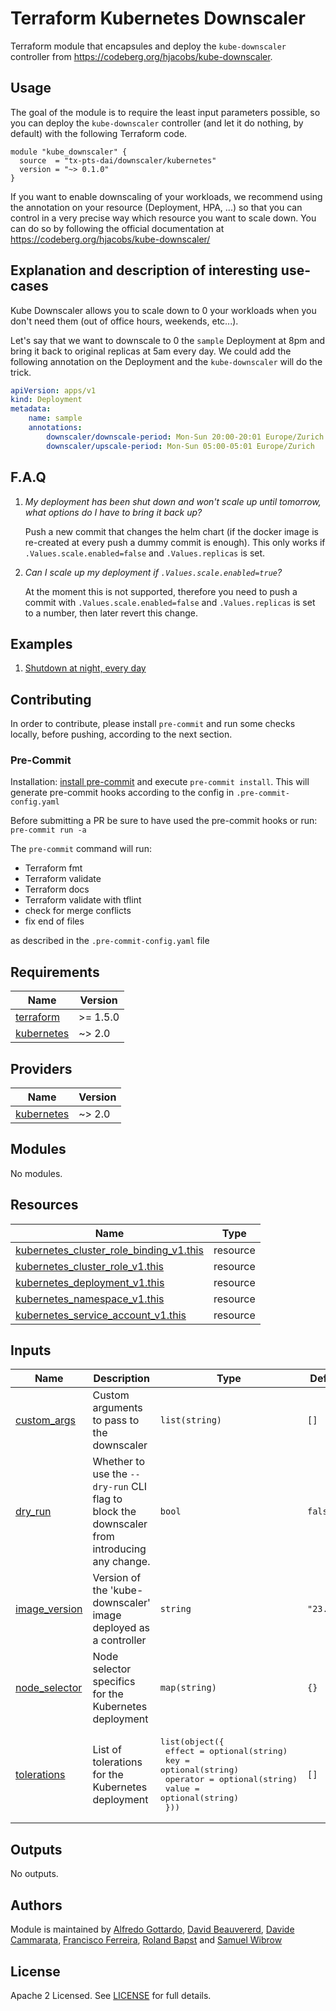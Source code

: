 # Terraform Kubernetes Downscaler

Terraform module that encapsules and deploy the `kube-downscaler` controller from <https://codeberg.org/hjacobs/kube-downscaler>.

## Usage

The goal of the module is to require the least input parameters possible, so you can deploy the `kube-downscaler` controller (and let it do nothing, by default) with the following Terraform code.

```hcl
module "kube_downscaler" {
  source  = "tx-pts-dai/downscaler/kubernetes"
  version = "~> 0.1.0"
}
```

If you want to enable downscaling of your workloads, we recommend using the annotation on your resource (Deployment, HPA, ...) so that you can control in a very precise way which resource you want to scale down. You can do so by following the official documentation at <https://codeberg.org/hjacobs/kube-downscaler/>

## Explanation and description of interesting use-cases

Kube Downscaler allows you to scale down to 0 your workloads when you don't need them (out of office hours, weekends, etc...).

Let's say that we want to downscale to 0 the `sample` Deployment at 8pm and bring it back to original replicas at 5am every day. We could add the following annotation on the Deployment and the `kube-downscaler` will do the trick.

```yaml
apiVersion: apps/v1
kind: Deployment
metadata:
    name: sample
    annotations:
        downscaler/downscale-period: Mon-Sun 20:00-20:01 Europe/Zurich
        downscaler/upscale-period: Mon-Sun 05:00-05:01 Europe/Zurich
```

## F.A.Q

1. _My deployment has been shut down and won't scale up until tomorrow, what options do I have to bring it back up?_

    Push a new commit that changes the helm chart (if the docker image is re-created at every push a dummy commit is enough). This only works if `.Values.scale.enabled=false` and `.Values.replicas` is set.

2. _Can I scale up my deployment if `.Values.scale.enabled=true`?_

   At the moment this is not supported, therefore you need to push a commit with `.Values.scale.enabled=false` and `.Values.replicas` is set to a number, then later revert this change.

## Examples

1. [Shutdown at night, every day](./examples/shutdown-at-night.tf)

## Contributing

In order to contribute, please install `pre-commit` and run some checks locally, before pushing, according to the next section.

### Pre-Commit

Installation: [install pre-commit](https://pre-commit.com/) and execute `pre-commit install`. This will generate pre-commit hooks according to the config in `.pre-commit-config.yaml`

Before submitting a PR be sure to have used the pre-commit hooks or run: `pre-commit run -a`

The `pre-commit` command will run:

- Terraform fmt
- Terraform validate
- Terraform docs
- Terraform validate with tflint
- check for merge conflicts
- fix end of files

as described in the `.pre-commit-config.yaml` file

<!-- BEGINNING OF PRE-COMMIT-TERRAFORM DOCS HOOK -->
## Requirements

| Name | Version |
|------|---------|
| <a name="requirement_terraform"></a> [terraform](#requirement\_terraform) | >= 1.5.0 |
| <a name="requirement_kubernetes"></a> [kubernetes](#requirement\_kubernetes) | ~> 2.0 |

## Providers

| Name | Version |
|------|---------|
| <a name="provider_kubernetes"></a> [kubernetes](#provider\_kubernetes) | ~> 2.0 |

## Modules

No modules.

## Resources

| Name | Type |
|------|------|
| [kubernetes_cluster_role_binding_v1.this](https://registry.terraform.io/providers/hashicorp/kubernetes/latest/docs/resources/cluster_role_binding_v1) | resource |
| [kubernetes_cluster_role_v1.this](https://registry.terraform.io/providers/hashicorp/kubernetes/latest/docs/resources/cluster_role_v1) | resource |
| [kubernetes_deployment_v1.this](https://registry.terraform.io/providers/hashicorp/kubernetes/latest/docs/resources/deployment_v1) | resource |
| [kubernetes_namespace_v1.this](https://registry.terraform.io/providers/hashicorp/kubernetes/latest/docs/resources/namespace_v1) | resource |
| [kubernetes_service_account_v1.this](https://registry.terraform.io/providers/hashicorp/kubernetes/latest/docs/resources/service_account_v1) | resource |

## Inputs

| Name | Description | Type | Default | Required |
|------|-------------|------|---------|:--------:|
| <a name="input_custom_args"></a> [custom\_args](#input\_custom\_args) | Custom arguments to pass to the downscaler | `list(string)` | `[]` | no |
| <a name="input_dry_run"></a> [dry\_run](#input\_dry\_run) | Whether to use the `--dry-run` CLI flag to block the downscaler from introducing any change. | `bool` | `false` | no |
| <a name="input_image_version"></a> [image\_version](#input\_image\_version) | Version of the 'kube-downscaler' image deployed as a controller | `string` | `"23.2.0"` | no |
| <a name="input_node_selector"></a> [node\_selector](#input\_node\_selector) | Node selector specifics for the Kubernetes deployment | `map(string)` | `{}` | no |
| <a name="input_tolerations"></a> [tolerations](#input\_tolerations) | List of tolerations for the Kubernetes deployment | <pre>list(object({<br>    effect   = optional(string)<br>    key      = optional(string)<br>    operator = optional(string)<br>    value    = optional(string)<br>  }))</pre> | `[]` | no |

## Outputs

No outputs.
<!-- END OF PRE-COMMIT-TERRAFORM DOCS HOOK -->

## Authors

Module is maintained by [Alfredo Gottardo](https://github.com/AlfGot), [David Beauvererd](https://github.com/Davidoutz), [Davide Cammarata](https://github.com/DCamma), [Francisco Ferreira](https://github.com/cferrera),  [Roland Bapst](https://github.com/rbapst-tamedia) and [Samuel Wibrow](https://github.com/swibrow)

## License

Apache 2 Licensed. See [LICENSE](< link to license file >) for full details.
